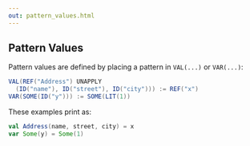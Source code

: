 ```yaml
---
out: pattern_values.html
---
```


Pattern Values
--------------

Pattern values are defined by placing a pattern in `VAL(...)` or `VAR(...)`:

```scala
VAL(REF("Address") UNAPPLY
  (ID("name"), ID("street"), ID("city"))) := REF("x")
VAR(SOME(ID("y"))) := SOME(LIT(1))
```

These examples print as:

```scala
val Address(name, street, city) = x
var Some(y) = Some(1)
```
